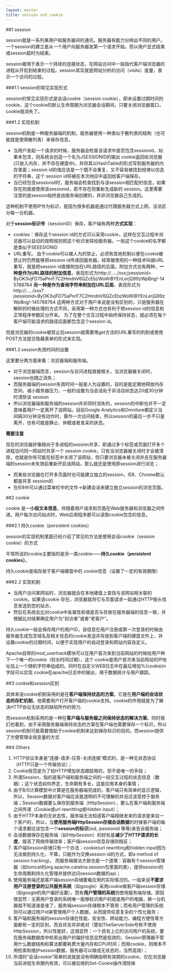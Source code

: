 ```yaml
---
layout: master
title: session and cookie
---
```


##1 session

session就是一系列某用户和服务器间的通讯。服务器有能力分辨出不同的用户。一个session的建立是从一个用户向服务器发第一个请求开始，而以用户显式结束或session超时为结束。 

session被用于表示一个持续的连接状态，在网站访问中一般指代客户端浏览器的进程从开启到结束的过程。session其实就是网站分析的访问（visits）度量，表示一个访问的过程。


###1.1 session的常见实现形式

session的常见实现形式是会话cookie（session cookie），即未设置过期时间的cookie，这个cookie的默认生命周期为浏览器会话期间，只要关闭浏览器窗口，cookie就消失了。

###1.2 实现机制

session机制是一种服务器端的机制，服务器使用一种类似于散列表的结构（也可能就是使用散列表）来保存信息。

- 当用户发起一个请求的时候，服务器会检查该请求中是否包含sessionid，如果未包含，则系统会创造一个名为JSESSIONID的输出 cookie返回给浏览器(只放入内存，并不存在硬盘中)，并将其以HashTable的形式写到服务器的内存里面；session id的值应该是一个既不会重复，又不容易被找到规律以仿造的字符串，这个 session id将被在本次响应中返回给客户端保存。
- 当已经包含sessionid时，服务端会检查找到与该session相匹配的信息，如果存在则直接使用该sessionid，若不存在则重新生成新的 session。这里需要注意的是session始终是由服务端创建的，并非浏览器自己生成的。
 
这种机制不使用IP作为标识，是因为很多机器是通过代理服务器方式上网，没法区分每一台机器。 

对于**session标识号**（sessionID）保存，客户端有两种**方式实现**：

- cookies：保存这个session id的方式可以采用cookie，这样在交互过程中浏览器可以自动的按照规则把这个标识发挥给服务器。一般这个cookie的名字都是类似于SEEESIONID
- URL重写。 由于cookie可以被人为的禁止，必须有其他机制以便在cookie被禁止时仍然能够把session id传递回服务器。经常被使用的一种技术叫做URL重写，就是把session id直接附加在URL路径的后面，附加方式也有两种，**一种是作为URL路径的附加信息**，表现形式为http://...../xxx;jsessionid= ByOK3vjFD75aPnrF7C2HmdnV6QZcEbzWoWiBYEnLerjQ99zWpBng!-145788764
**另一种是作为查询字符串附加在URL后面**，表现形式为http://...../xxx?jsessionid=ByOK3vjFD75aPnrF7C2HmdnV6QZcEbzWoWiBYEnLerjQ99zWpBng!-145788764
这两种方式对于用户来说是没有区别的，只是服务器在解析的时候处理的方式不同，采用第一种方式也有利于把session id的信息和正常程序参数区分开来。
为了在整个交互过程中始终保持状态，就必须在每个客户端可能请求的路径后面都包含这个session id。

但是浏览器的cookie被禁止后session就需要用get方法的URL重写的机制或使用POST方法提交隐藏表单的形式来实现。

###1.3 session失效时间的设置

这里要分两方面来看：浏览器端和服务端。

- 对于浏览器端而言，session与访问进程直接相关，当浏览器被关闭时，session也随之消失；
- 而服务器端的session失效时间一般是人为设置的，目的是能定期地释放内存空间，减小服务器压力，一般的设置为当会话处于非活动状态达20或30分钟时清除该 session
- 所以浏览器端和服务端的session并非同时消失的，session的中断也并不一定意味着用户一定离开了该网站。目前Google Analytics和Omniture都定义当间隔30分钟没有动作时，算作一次访问结束，所以session的最后一步不只是离开，也有可能是静止、休眠或者发呆的状态。

**需要注意**

现在的浏览器好像趋向于多进程的session共享，即通过多个标签或页面打开多个进程访问同一网站时共享一个 session cookie，只有当浏览器被关闭时才会被清除，也就是你有可能在标签中关闭了该网站，但只要浏览器未被关闭并且在服务器端的session未失效前重新开启该网站，那么就还是使用原session进行浏览；

- 而某些浏览器在打开多页面时也可能建立独立的session，IE8、Chrome默认都是共享 session的
- 在IE8中可以通过菜单栏中的文件->新建会话来建立独立session的浏览页面。

##2 cookie 

cookie 是一**小段文本信息**，伴随着用户请求和页面在Web服务器和浏览器之间传递。用户每次访问站点时，Web应用程序都可以读取cookie包含的信息。


###2.1 持久cookie（persistent cookies）

session的实现机制里面已经介绍了常见的方法是使用会话cookie（session cookie）的方式

平常所说的cookie主要指的是另一类cookie——**持久cookie（persistent cookies）**。

持久cookie是指存放于客户端硬盘中的 cookie信息（设置了一定的有效期限）

###2.2 实现机制

- 当用户访问某网站时，浏览器就会在本地硬盘上查找与该网站相关联的cookie。如果该cookie 存在，浏览器就将它与页面请求一起通过HTTP报头信息发送到您的站点，
- 然后在系统会比对cookie中各属性和值是否与存放在服务器端的信息一致，并根据比对结果确定用户为“初访者”或者“老客户”。

持久cookie一般会保存用户的用户ID，该信息在用户注册或第一次登录的时候由服务器生成包含域名及相关信息的cookie发送并存放到客户端的硬盘文件上，并设置cookie的过期时间，以便于实现用户的自动登录和网站内容自定义。

Apache自带的mod_usertrack模块可以在用户首次来到当前网站的时候给用户种下一个唯一的cookie（较长时间过期），这个 cookie是用户首次来当前网站的IP地址加上一个随机字符串组成的。同时在自定义WEB日志中在最后增加%{cookie}n字段可以实现 cookie在apache日志中的输出，用于数据统计与用户跟踪。

##3 cookie和session区别 

具体来说cookie机制采用的是在**客户端保持状态的方案**。它是在**用户端的会话状态的存贮机制**，他需要用户打开客户端的cookie支持。cookie的作用就是为了解决HTTP协议无状态的缺陷所作的努力.

而session机制采用的是一种在**客户端与服务器之间保持状态的解决方案**。同时我们也看到，由于采用服务器端保持状态的方案在客户端也需要保存一个标识，所以session机制可能需要借助于cookie机制来达到保存标识的目的。而session提供了方便管理全局变量的方式


##4 Others 

1. HTTP协议本身是“连接-请求-应答-关闭连接”模式的，是一种无状态协议（HTTP只是一个传输协议）； 
2. Cookie规范是为了给HTTP增加状态跟踪用的，但不是唯一的手段； 
3. 所谓Session，指的是客户端和服务端之间的一段交互过程的状态信息（数据）；这个状态如何界定，生命期有多长，这是应用本身的事情； 
4. 由于B/S计算模型中计算是在服务器端完成的，客户端只有简单的显示逻辑，所以，Session数据对客户端应该是透明的不可理解的并且应该受控于服务端；Session数据要么保存到服务端（HttpSession），要么在客户端和服务端之间传递（Cookie或url rewritting或Hidden input）； 
5. 由于HTTP本身的无状态性，服务端无法知道客户端相继发来的请求是来自一个客户的，所以，当**使用服务端HttpSession存储会话数据**的时候客户端的每个请求都应该包含一个**session的标识**(sid, jsessionid 等等)来告诉服务端； 
6. 会话数据保存在服务端（如HttpSession）的好处是**减少了HTTP请求的长度**，提高了网络传输效率；客户端session信息存储则相反； 
7. 客户端Session存储只有一个办法：cookie(url rewritting和hidden input因为无法做到持久化，不算，只能作为交换session id的方式，即a method of session tracking)，
而服务端做法大致也是一个道理：容器有个session管理器（如tomcat的org.apache.catalina.session包里面的类），提供session的生命周期和持久化管理并提供访问session数据的api； 
8. 使用服务端还是客户端session存储要看应用的实际情况的。一般来说**不要求用户注册登录的公共服务系统**（如google）采用cookie做客户端session存储（如google的用户偏好设置），而有**用户管理的系统**则使用服务端存储。原因很显然：无需用户登录的系统唯一能够标识用户的就是用户的电脑，换一台机器就不知道谁是谁了，服务端session存储根本不管用；而有用户管理的系统则可以通过用户id来管理用户个人数据，从而提供任意复杂的个性化服务； 
9. 客户端和服务端的session存储在性能、安全性、跨站能力、编程方便性等方面都有一定的区别，而且优劣并非绝对（譬如TheServerSide号称不使用HttpSession，所以性能好，这很显然：一个具有上亿的访问用户的系统，要在服务端数据库中检索出用户的偏好信息显然是低效的，Session管理器不管用什么数据结构和算法都要耗费大量内存和CPU时间；而用cookie，则根本不用检索和维护session数据，服务器可以做成无状态的，当然高效）； 
10. 所谓的“会话cookie”简单的说就是没有明确指明有效期的cookie，仅在浏览器当前进程生命期内有效，可以被后继的Set-Cookie操作清除掉



